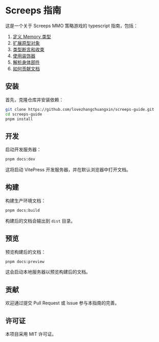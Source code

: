 # Screeps 指南

这是一个关于 Screeps MMO 策略游戏的 typescript 指南，包括：

1. [定义 Memory 类型](docs/typescript/define-memory.md)
2. [扩展原型对象](docs/typescript/extend-prototype.md)
3. [类型断言和收束](docs/typescript/type-assertion.md)
4. [使用装饰器](docs/typescript/decorator.md)
5. [解析身体部件](docs/typescript/parse-bodyparts.md)
6. [如何贡献文档](docs/typescript/how-to-contribute.md)

## 安装

首先，克隆仓库并安装依赖：

```bash
git clone https://github.com/lovezhangchuangxin/screeps-guide.git
cd screeps-guide
pnpm install
```

## 开发

启动开发服务器：

```bash
pnpm docs:dev
```

这将启动 VitePress 开发服务器，并在默认浏览器中打开文档。

## 构建

构建生产环境文档：

```bash
pnpm docs:build
```

构建后的文档会输出到 `dist` 目录。

## 预览

预览构建后的文档：

```bash
pnpm docs:preview
```

这会启动本地服务器以预览构建后的文档。

## 贡献

欢迎通过提交 Pull Request 或 Issue 参与本指南的完善。

## 许可证

本项目采用 MIT 许可证。
